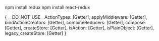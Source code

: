 npm install redux
npm install react-redux

{
  __DO_NOT_USE__ActionTypes: [Getter],
  applyMiddleware: [Getter],
  bindActionCreators: [Getter],
  combineReducers: [Getter],
  compose: [Getter],
  createStore: [Getter],
  isAction: [Getter],
  isPlainObject: [Getter],
  legacy_createStore: [Getter]
}

